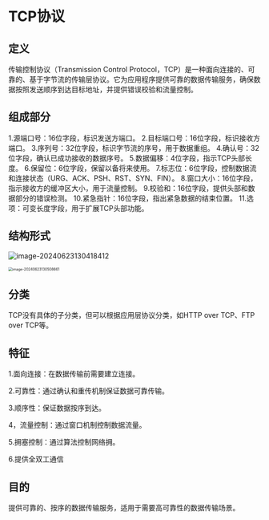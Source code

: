 # TCP协议

## 定义

传输控制协议（Transmission Control Protocol，TCP）是一种面向连接的、可靠的、基于字节流的传输层协议。它为应用程序提供可靠的数据传输服务，确保数据按照发送顺序到达目标地址，并提供错误校验和流量控制。

## 组成部分

1.源端口号：16位字段，标识发送方端口。
2.目标端口号：16位字段，标识接收方端口。
3.序列号：32位字段，标识字节流的序号，用于数据重组。
4.确认号：32位字段，确认已成功接收的数据序号。
5.数据偏移：4位字段，指示TCP头部长度。
6.保留位：6位字段，保留以备将来使用。
7.标志位：6位字段，控制数据流和连接状态（URG、ACK、PSH、RST、SYN、FIN）。
8.窗口大小：16位字段，指示接收方的缓冲区大小，用于流量控制。
9.校验和：16位字段，提供头部和数据部分的错误检测。
10.紧急指针：16位字段，指出紧急数据的结束位置。
11.选项：可变长度字段，用于扩展TCP头部功能。

## 结构形式

![image-20240623130418412](../TyporaImage/image-20240623130418412.png)

<img src="../TyporaImage/image-20240623130508661.png" alt="image-20240623130508661" style="zoom:50%;" />

## 分类

TCP没有具体的子分类，但可以根据应用层协议分类，如HTTP over TCP、FTP over TCP等。


## 特征

1.面向连接：在数据传输前需要建立连接。

2.可靠性：通过确认和重传机制保证数据可靠传输。

3.顺序性：保证数据按序到达。

4，流量控制：通过窗口机制控制数据流量。

5.拥塞控制：通过算法控制网络拥。

6.提供全双工通信





## **目的**

提供可靠的、按序的数据传输服务，适用于需要高可靠性的数据传输场景。